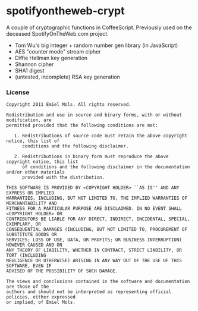 spotifyontheweb-crypt
=====================

A couple of cryptographic functions in CoffeeScript. Previously used on the deceased SpotifyOnTheWeb.com project.

* Tom Wu's big integer + random number gen library (in JavaScript)
* AES "counter mode" stream cipher
* Diffie Hellman key generation
* Shannon cipher 
* SHA1 digest
* (untested, incomplete) RSA key generation

### License ###
	Copyright 2011 Emiel Mols. All rights reserved.
	
	Redistribution and use in source and binary forms, with or without modification, are
	permitted provided that the following conditions are met:
	
	   1. Redistributions of source code must retain the above copyright notice, this list of
	      conditions and the following disclaimer.
	
	   2. Redistributions in binary form must reproduce the above copyright notice, this list
	      of conditions and the following disclaimer in the documentation and/or other materials
	      provided with the distribution.
	
	THIS SOFTWARE IS PROVIDED BY <COPYRIGHT HOLDER> ``AS IS'' AND ANY EXPRESS OR IMPLIED
	WARRANTIES, INCLUDING, BUT NOT LIMITED TO, THE IMPLIED WARRANTIES OF MERCHANTABILITY AND
	FITNESS FOR A PARTICULAR PURPOSE ARE DISCLAIMED. IN NO EVENT SHALL <COPYRIGHT HOLDER> OR
	CONTRIBUTORS BE LIABLE FOR ANY DIRECT, INDIRECT, INCIDENTAL, SPECIAL, EXEMPLARY, OR
	CONSEQUENTIAL DAMAGES (INCLUDING, BUT NOT LIMITED TO, PROCUREMENT OF SUBSTITUTE GOODS OR
	SERVICES; LOSS OF USE, DATA, OR PROFITS; OR BUSINESS INTERRUPTION) HOWEVER CAUSED AND ON
	ANY THEORY OF LIABILITY, WHETHER IN CONTRACT, STRICT LIABILITY, OR TORT (INCLUDING
	NEGLIGENCE OR OTHERWISE) ARISING IN ANY WAY OUT OF THE USE OF THIS SOFTWARE, EVEN IF
	ADVISED OF THE POSSIBILITY OF SUCH DAMAGE.
	
	The views and conclusions contained in the software and documentation are those of the
	authors and should not be interpreted as representing official policies, either expressed
	or implied, of Emiel Mols.

